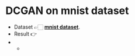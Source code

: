 # DCGAN on mnist dataset
- Dataset 👉🏻 **[mnist dataset](https://www.tensorflow.org/datasets/catalog/mnist)**.
- Result 👉
- - 
